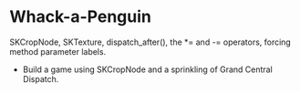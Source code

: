 # Whack-a-Penguin
SKCropNode, SKTexture, dispatch_after(), the *= and -= operators, forcing method parameter labels.
- Build a game using SKCropNode and a sprinkling of Grand Central Dispatch.
